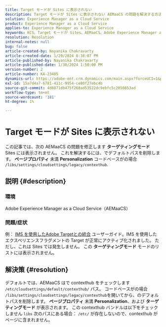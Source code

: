```yaml
---
title: Target モードが Sites に表示されない
description: Target モードが Sites に表示されない AEMaaCS の問題を解決する方法を説明します。
solution: Experience Manager as a Cloud Service
product: Experience Manager as a Cloud Service
applies-to: Experience Manager as a Cloud Service
keywords: KCS、Target モードが Sites、AEMaaCS、Adobe Experience Manager as a Cloud Service に表示されない
resolution: Resolution
internal-notes: null
bug: false
article-created-by: Nayanika Chakravarty
article-created-date: 1/29/2024 8:38:07 PM
article-published-by: Nayanika Chakravarty
article-published-date: 1/30/2024 1:50:00 PM
version-number: 2
article-number: KA-23485
dynamics-url: https://adobe-ent.crm.dynamics.com/main.aspx?forceUCI=1&pagetype=entityrecord&etn=knowledgearticle&id=1b33174b-e6be-ee11-9079-6045bd006149
exl-id: 15a7d4a7-6781-411c-9954-ce80f27ebc4b
source-git-commit: 4d8871db475f268ad53522dc9ebfc5c2850853ad
workflow-type: tm+mt
source-wordcount: '181'
ht-degree: 1%

---
```


# Target モードが Sites に表示されない


この記事では、次の AEMaaCS の問題を修正します <b>ターゲティングモード</b> Sites には表示されません。 これを解決するには、でデフォルトパスを削除します。 <b>ページプロパティ</b> 未満 <b>Personalization</b> コードベースがの場合 `/libs/settings/cloudsettings/legacy/contexthub`.

## 説明 {#description}


### 環境

Adobe Experience Manager as a Cloud Service（AEMaaCS）

### 問題/症状

例： [IMS を使用したAdobe Targetとの統合](https://experienceleague.adobe.com/docs/experience-manager-65/content/sites/administering/integration/integration-target-ims.html) ユーザーガイド。IMS を使用したエクスペリエンスフラグメントの Target が正常にアクティブ化されました。 ただし、これは Sites では発生しません。 この <b>ターゲティングモード</b> モードのリストには表示されません。


## 解決策 {#resolution}


デフォルトでは、AEMaaCS はで contexthub をチェックします `/etc/cloudsettings/default/contexthub/` パス。 コードベースがの場合 `/libs/settings/cloudsettings/legacy/contexthub`を開いてから、のデフォルトパスを削除します。 <b>ページプロパティ</b> 未満 <b>Personalization</b>、および <b>ターゲティングモード</b> が表示されます。 この contexthub バンドルは以下をチェックしません `libs` 次のパスにある場合： `/etc/` が存在しないので、contexthub がページに含まれません。
